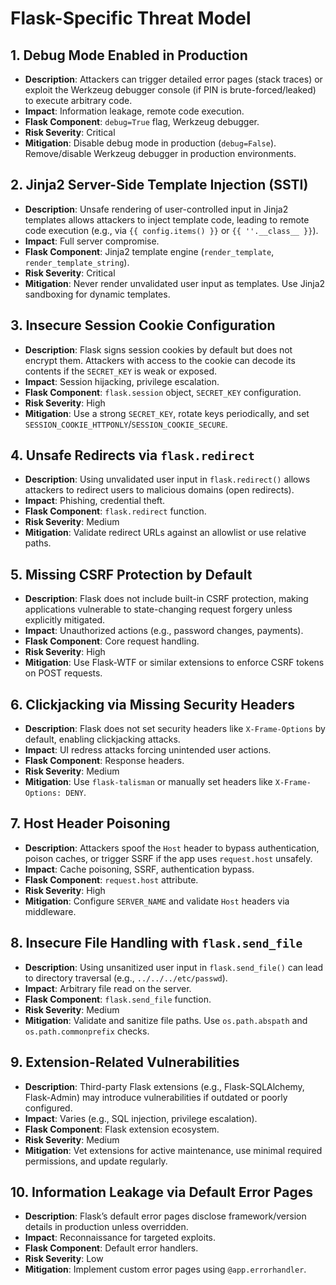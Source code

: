 # Flask-Specific Threat Model

## 1. Debug Mode Enabled in Production
- **Description**: Attackers can trigger detailed error pages (stack traces) or exploit the Werkzeug debugger console (if PIN is brute-forced/leaked) to execute arbitrary code.
- **Impact**: Information leakage, remote code execution.
- **Flask Component**: `debug=True` flag, Werkzeug debugger.
- **Risk Severity**: Critical
- **Mitigation**: Disable debug mode in production (`debug=False`). Remove/disable Werkzeug debugger in production environments.

## 2. Jinja2 Server-Side Template Injection (SSTI)
- **Description**: Unsafe rendering of user-controlled input in Jinja2 templates allows attackers to inject template code, leading to remote code execution (e.g., via `{{ config.items() }}` or `{{ ''.__class__ }}`).
- **Impact**: Full server compromise.
- **Flask Component**: Jinja2 template engine (`render_template`, `render_template_string`).
- **Risk Severity**: Critical
- **Mitigation**: Never render unvalidated user input as templates. Use Jinja2 sandboxing for dynamic templates.

## 3. Insecure Session Cookie Configuration
- **Description**: Flask signs session cookies by default but does not encrypt them. Attackers with access to the cookie can decode its contents if the `SECRET_KEY` is weak or exposed.
- **Impact**: Session hijacking, privilege escalation.
- **Flask Component**: `flask.session` object, `SECRET_KEY` configuration.
- **Risk Severity**: High
- **Mitigation**: Use a strong `SECRET_KEY`, rotate keys periodically, and set `SESSION_COOKIE_HTTPONLY`/`SESSION_COOKIE_SECURE`.

## 4. Unsafe Redirects via `flask.redirect`
- **Description**: Using unvalidated user input in `flask.redirect()` allows attackers to redirect users to malicious domains (open redirects).
- **Impact**: Phishing, credential theft.
- **Flask Component**: `flask.redirect` function.
- **Risk Severity**: Medium
- **Mitigation**: Validate redirect URLs against an allowlist or use relative paths.

## 5. Missing CSRF Protection by Default
- **Description**: Flask does not include built-in CSRF protection, making applications vulnerable to state-changing request forgery unless explicitly mitigated.
- **Impact**: Unauthorized actions (e.g., password changes, payments).
- **Flask Component**: Core request handling.
- **Risk Severity**: High
- **Mitigation**: Use Flask-WTF or similar extensions to enforce CSRF tokens on POST requests.

## 6. Clickjacking via Missing Security Headers
- **Description**: Flask does not set security headers like `X-Frame-Options` by default, enabling clickjacking attacks.
- **Impact**: UI redress attacks forcing unintended user actions.
- **Flask Component**: Response headers.
- **Risk Severity**: Medium
- **Mitigation**: Use `flask-talisman` or manually set headers like `X-Frame-Options: DENY`.

## 7. Host Header Poisoning
- **Description**: Attackers spoof the `Host` header to bypass authentication, poison caches, or trigger SSRF if the app uses `request.host` unsafely.
- **Impact**: Cache poisoning, SSRF, authentication bypass.
- **Flask Component**: `request.host` attribute.
- **Risk Severity**: High
- **Mitigation**: Configure `SERVER_NAME` and validate `Host` headers via middleware.

## 8. Insecure File Handling with `flask.send_file`
- **Description**: Using unsanitized user input in `flask.send_file()` can lead to directory traversal (e.g., `../../../etc/passwd`).
- **Impact**: Arbitrary file read on the server.
- **Flask Component**: `flask.send_file` function.
- **Risk Severity**: Medium
- **Mitigation**: Validate and sanitize file paths. Use `os.path.abspath` and `os.path.commonprefix` checks.

## 9. Extension-Related Vulnerabilities
- **Description**: Third-party Flask extensions (e.g., Flask-SQLAlchemy, Flask-Admin) may introduce vulnerabilities if outdated or poorly configured.
- **Impact**: Varies (e.g., SQL injection, privilege escalation).
- **Flask Component**: Flask extension ecosystem.
- **Risk Severity**: Medium
- **Mitigation**: Vet extensions for active maintenance, use minimal required permissions, and update regularly.

## 10. Information Leakage via Default Error Pages
- **Description**: Flask’s default error pages disclose framework/version details in production unless overridden.
- **Impact**: Reconnaissance for targeted exploits.
- **Flask Component**: Default error handlers.
- **Risk Severity**: Low
- **Mitigation**: Implement custom error pages using `@app.errorhandler`.

